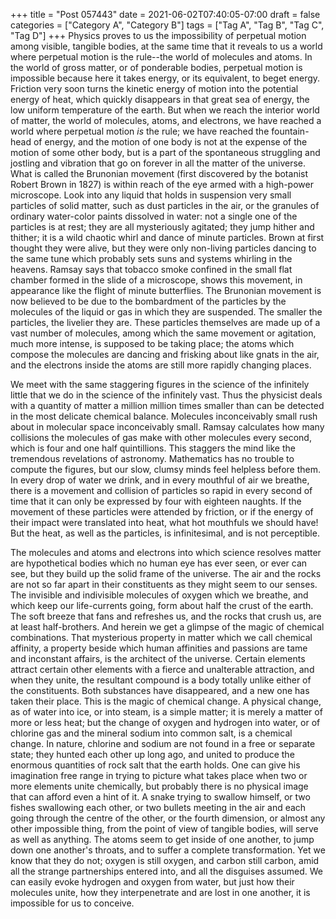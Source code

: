 +++
title = "Post 057443"
date = 2021-06-02T07:40:05-07:00
draft = false
categories = ["Category A", "Category B"]
tags = ["Tag A", "Tag B", "Tag C", "Tag D"]
+++
Physics proves to us the impossibility of perpetual motion among visible, tangible bodies, at the same time that it reveals to us a world where perpetual motion is the rule--the world of molecules and atoms. In the world of gross matter, or of ponderable bodies, perpetual motion is impossible because here it takes energy, or its equivalent, to beget energy. Friction very soon turns the kinetic energy of motion into the potential energy of heat, which quickly disappears in that great sea of energy, the low uniform temperature of the earth. But when we reach the interior world of matter, the world of molecules, atoms, and electrons, we have reached a world where perpetual motion _is_ the rule; we have reached the fountain-head of energy, and the motion of one body is not at the expense of the motion of some other body, but is a part of the spontaneous struggling and jostling and vibration that go on forever in all the matter of the universe. What is called the Brunonian movement (first discovered by the botanist Robert Brown in 1827) is within reach of the eye armed with a high-power microscope. Look into any liquid that holds in suspension very small particles of solid matter, such as dust particles in the air, or the granules of ordinary water-color paints dissolved in water: not a single one of the particles is at rest; they are all mysteriously agitated; they jump hither and thither; it is a wild chaotic whirl and dance of minute particles. Brown at first thought they were alive, but they were only non-living particles dancing to the same tune which probably sets suns and systems whirling in the heavens. Ramsay says that tobacco smoke confined in the small flat chamber formed in the slide of a microscope, shows this movement, in appearance like the flight of minute butterflies. The Brunonian movement is now believed to be due to the bombardment of the particles by the molecules of the liquid or gas in which they are suspended. The smaller the particles, the livelier they are. These particles themselves are made up of a vast number of molecules, among which the same movement or agitation, much more intense, is supposed to be taking place; the atoms which compose the molecules are dancing and frisking about like gnats in the air, and the electrons inside the atoms are still more rapidly changing places.

We meet with the same staggering figures in the science of the infinitely little that we do in the science of the infinitely vast. Thus the physicist deals with a quantity of matter a million million times smaller than can be detected in the most delicate chemical balance. Molecules inconceivably small rush about in molecular space inconceivably small. Ramsay calculates how many collisions the molecules of gas make with other molecules every second, which is four and one half quintillions. This staggers the mind like the tremendous revelations of astronomy. Mathematics has no trouble to compute the figures, but our slow, clumsy minds feel helpless before them. In every drop of water we drink, and in every mouthful of air we breathe, there is a movement and collision of particles so rapid in every second of time that it can only be expressed by four with eighteen naughts. If the movement of these particles were attended by friction, or if the energy of their impact were translated into heat, what hot mouthfuls we should have! But the heat, as well as the particles, is infinitesimal, and is not perceptible.

The molecules and atoms and electrons into which science resolves matter are hypothetical bodies which no human eye has ever seen, or ever can see, but they build up the solid frame of the universe. The air and the rocks are not so far apart in their constituents as they might seem to our senses. The invisible and indivisible molecules of oxygen which we breathe, and which keep our life-currents going, form about half the crust of the earth. The soft breeze that fans and refreshes us, and the rocks that crush us, are at least half-brothers. And herein we get a glimpse of the magic of chemical combinations. That mysterious property in matter which we call chemical affinity, a property beside which human affinities and passions are tame and inconstant affairs, is the architect of the universe. Certain elements attract certain other elements with a fierce and unalterable attraction, and when they unite, the resultant compound is a body totally unlike either of the constituents. Both substances have disappeared, and a new one has taken their place. This is the magic of chemical change. A physical change, as of water into ice, or into steam, is a simple matter; it is merely a matter of more or less heat; but the change of oxygen and hydrogen into water, or of chlorine gas and the mineral sodium into common salt, is a chemical change. In nature, chlorine and sodium are not found in a free or separate state; they hunted each other up long ago, and united to produce the enormous quantities of rock salt that the earth holds. One can give his imagination free range in trying to picture what takes place when two or more elements unite chemically, but probably there is no physical image that can afford even a hint of it. A snake trying to swallow himself, or two fishes swallowing each other, or two bullets meeting in the air and each going through the centre of the other, or the fourth dimension, or almost any other impossible thing, from the point of view of tangible bodies, will serve as well as anything. The atoms seem to get inside of one another, to jump down one another's throats, and to suffer a complete transformation. Yet we know that they do not; oxygen is still oxygen, and carbon still carbon, amid all the strange partnerships entered into, and all the disguises assumed. We can easily evoke hydrogen and oxygen from water, but just how their molecules unite, how they interpenetrate and are lost in one another, it is impossible for us to conceive.
